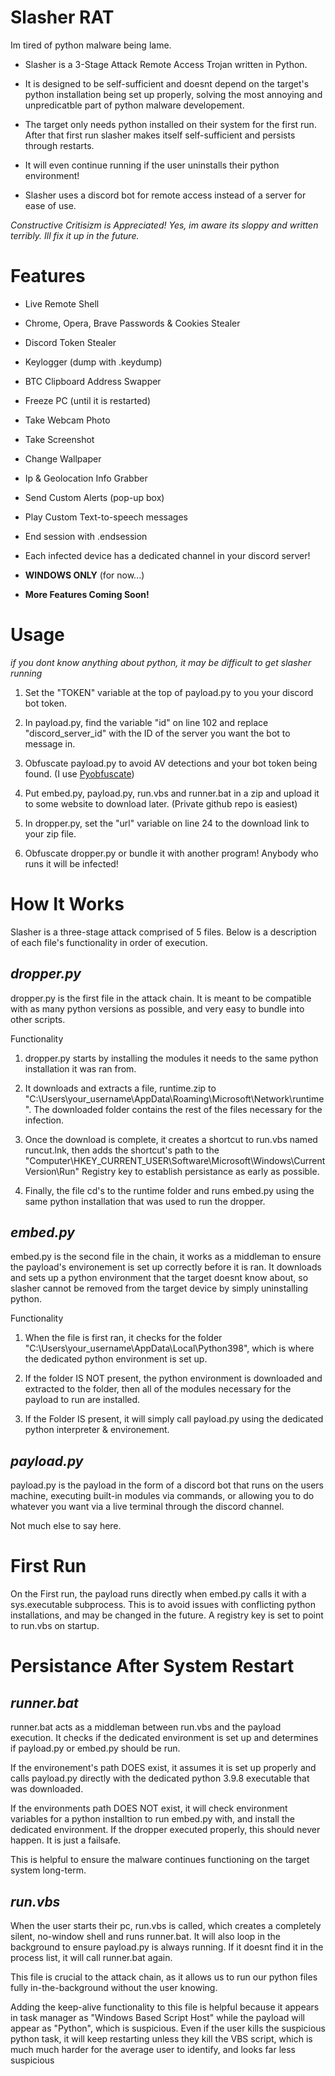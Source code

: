 # Slasher RAT
Im tired of python malware being lame.

- Slasher is a 3-Stage Attack Remote Access Trojan written in Python. 

- It is designed to be self-sufficient and doesnt depend on the target's python installation being set up properly, solving the most annoying and unpredicatble part of python malware developement.

- The target only needs python installed on their system for the first run. After that first run slasher makes itself self-sufficient and persists through restarts. 

- It will even continue running if the user uninstalls their python environment!

- Slasher uses a discord bot for remote access instead of a server for ease of use.

*Constructive Critisizm is Appreciated! Yes, im aware its sloppy and written terribly. Ill fix it up in the future.*

# Features
- Live Remote Shell
- Chrome, Opera, Brave Passwords & Cookies Stealer
- Discord Token Stealer
- Keylogger (dump with .keydump)
- BTC Clipboard Address Swapper
- Freeze PC (until it is restarted)
- Take Webcam Photo
- Take Screenshot
- Change Wallpaper
- Ip & Geolocation Info Grabber
- Send Custom Alerts (pop-up box)
- Play Custom Text-to-speech messages
- End session with .endsession
  
- Each infected device has a dedicated channel in your discord server!
- **WINDOWS ONLY** (for now...)
  
- **More Features Coming Soon!**
  
# Usage

*if you dont know anything about python, it may be difficult to get slasher running*

1. Set the "TOKEN" variable at the top of payload.py to you your discord bot token.

2. In payload.py, find the variable "id" on line 102 and replace "discord_server_id" with the ID of the server you want the bot to message in.

3. Obfuscate payload.py to avoid AV detections and your bot token being found. (I use [Pyobfuscate](https://pyobfuscate.com))

4. Put embed.py, payload.py, run.vbs and runner.bat in a zip and upload it to some website to download later. (Private github repo is easiest)
   
5. In dropper.py, set the "url" variable on line 24 to the download link to your zip file.

6. Obfuscate dropper.py or bundle it with another program! Anybody who runs it will be infected!

# How It Works
Slasher is a three-stage attack comprised of 5 files. Below is a description of each file's functionality in order of execution.


## *dropper.py*

dropper.py is the first file in the attack chain. It is meant to be compatible with as many python versions as possible, and very easy to bundle into other scripts. 

Functionality
1.  dropper.py starts by installing the modules it needs to the same python installation it was ran from.
   
2.  It downloads and extracts a file, runtime.zip to "C:\Users\your_username\AppData\Roaming\Microsoft\Network\runtime". The downloaded folder contains the rest of the files necessary for the infection.
   
3.  Once the download is complete, it creates a shortcut to run.vbs named runcut.lnk, then adds the shortcut's path to the "Computer\HKEY_CURRENT_USER\Software\Microsoft\Windows\CurrentVersion\Run" Registry key to establish 
    persistance as early as possible.
  
4.  Finally, the file cd's to the runtime folder and runs embed.py using the same python installation that was used to run the dropper.


## *embed.py*

embed.py is the second file in the chain, it works as a middleman to ensure the payload's environement is set up correctly before it is ran. It downloads and sets up a python environment that the target doesnt know about, so slasher cannot be removed from the target device by simply uninstalling python.

Functionality
1. When the file is first ran, it checks for the folder "C:\Users\your_username\AppData\Local\Python398", which is where the dedicated python environment is set up.
   
2. If the folder IS NOT present, the python environment is downloaded and extracted to the folder, then all of the modules necessary for the payload to run are installed.
   
3. If the Folder IS present, it will simply call payload.py using the dedicated python interpreter & environement.


## *payload.py*

payload.py is the payload in the form of a discord bot that runs on the users machine, executing built-in modules via commands, or allowing you to do whatever you want via a live terminal through the discord channel.

Not much else to say here.


# First Run
On the First run, the payload runs directly when embed.py calls it with a sys.executable subprocess. This is to avoid issues with conflicting python installations, and may be changed in the future.
A registry key is set to point to run.vbs on startup. 



# Persistance After System Restart

## *runner.bat*

runner.bat acts as a middleman between run.vbs and the payload execution. It checks if the dedicated environment is set up and determines if payload.py or embed.py should be run. 

If the environement's path DOES exist, it assumes it is set up properly and calls payload.py directly with the dedicated python 3.9.8 executable that was downloaded.

If the environments path DOES NOT exist, it will check environment variables for a python installtion to run embed.py with, and install the dedicated environment. If the dropper executed properly, this should never happen. It is just a failsafe.

This is helpful to ensure the malware continues functioning on the target system long-term.

## *run.vbs*

When the user starts their pc, run.vbs is called, which creates a completely silent, no-window shell and runs runner.bat. It will also loop in the background to ensure payload.py is always running. If it doesnt find it in the process list, it will call runner.bat again.

This file is crucial to the attack chain, as it allows us to run our python files fully in-the-background without the user knowing. 

Adding the keep-alive functionality to this file is helpful because it appears in task manager as "Windows Based Script Host" while the payload will appear as "Python", which is suspicious. Even if the user kills the suspicious python task, it will keep restarting unless they kill the VBS script, which is much much harder for the average user to identify, and looks far less suspicious
